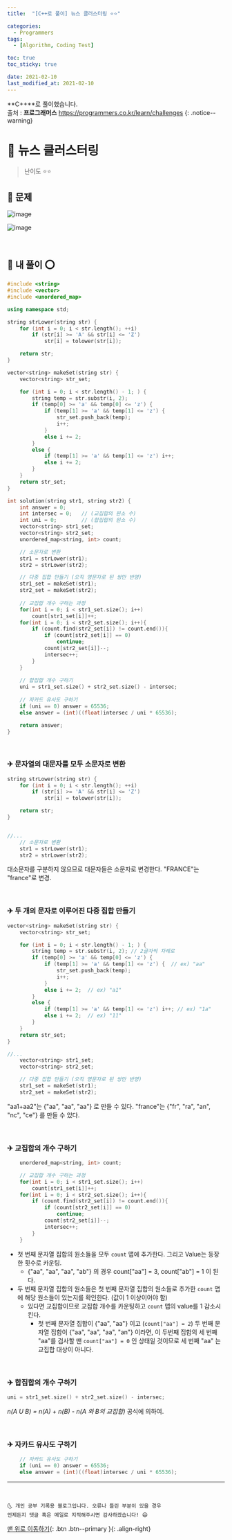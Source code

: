 ```yaml
---
title:  "[C++로 풀이] 뉴스 클러스터링 ⭐⭐" 

categories:
  - Programmers
tags:
  - [Algorithm, Coding Test]

toc: true
toc_sticky: true

date: 2021-02-10
last_modified_at: 2021-02-10
---
```

**C++**로 풀이했습니다.  
출처 : **프로그래머스** <https://programmers.co.kr/learn/challenges>
{: .notice--warning}

# 📌 뉴스 클러스터링

> 난이도 ⭐⭐

## 🚀 문제

![image](https://user-images.githubusercontent.com/42318591/107408040-c1064700-6b4d-11eb-9f3b-3161d56795a5.png)

![image](https://user-images.githubusercontent.com/42318591/107408064-c9f71880-6b4d-11eb-8be6-185d1bdaa9ff.png)


<br>

## 🚀 내 풀이 ⭕

```cpp
#include <string>
#include <vector>
#include <unordered_map>

using namespace std;

string strLower(string str) {
    for (int i = 0; i < str.length(); ++i)
        if (str[i] >= 'A' && str[i] <= 'Z')
            str[i] = tolower(str[i]);

    return str;
}

vector<string> makeSet(string str) {
    vector<string> str_set;

    for (int i = 0; i < str.length() - 1; ) {
        string temp = str.substr(i, 2);
        if (temp[0] >= 'a' && temp[0] <= 'z') {
            if (temp[1] >= 'a' && temp[1] <= 'z') {
                str_set.push_back(temp);
                i++;
            }
            else i += 2;
        }
        else {
            if (temp[1] >= 'a' && temp[1] <= 'z') i++;
            else i += 2;
        }
    }
    return str_set;
}

int solution(string str1, string str2) {
    int answer = 0;
    int intersec = 0;   // (교집합의 원소 수)
    int uni = 0;        // (합집합의 원소 수)
    vector<string> str1_set;
    vector<string> str2_set;
    unordered_map<string, int> count;

    // 소문자로 변환
    str1 = strLower(str1);
    str2 = strLower(str2);

    // 다중 집합 만들기 (오직 영문자로 된 쌍만 반영)
    str1_set = makeSet(str1);
    str2_set = makeSet(str2);
    
    // 교집합 개수 구하는 과정
    for(int i = 0; i < str1_set.size(); i++)
        count[str1_set[i]]++;
    for(int i = 0; i < str2_set.size(); i++){
        if (count.find(str2_set[i]) != count.end()){
            if (count[str2_set[i]] == 0)
                continue;
            count[str2_set[i]]--;
            intersec++;
        }
    }
    
    // 합집합 개수 구하기
    uni = str1_set.size() + str2_set.size() - intersec;
    
    // 자카드 유사도 구하기
    if (uni == 0) answer = 65536;
    else answer = (int)((float)intersec / uni * 65536);

    return answer;
}
```

<br>

### ✈ 문자열의 대문자를 모두 소문자로 변환

```cpp
string strLower(string str) {
    for (int i = 0; i < str.length(); ++i)
        if (str[i] >= 'A' && str[i] <= 'Z')
            str[i] = tolower(str[i]);

    return str;
}


//...
    // 소문자로 변환
    str1 = strLower(str1); 
    str2 = strLower(str2);
```

대소문자를 구분하지 않으므로 대문자들은 소문자로 변경한다. "FRANCE"는 "france"로 변경.

<br>

### ✈ 두 개의 문자로 이루어진 다중 집합 만들기 

```cpp
vector<string> makeSet(string str) {
    vector<string> str_set;

    for (int i = 0; i < str.length() - 1; ) {
        string temp = str.substr(i, 2); // 2글자씩 차례로 
        if (temp[0] >= 'a' && temp[0] <= 'z') { 
            if (temp[1] >= 'a' && temp[1] <= 'z') {  // ex) "aa"
                str_set.push_back(temp);
                i++;
            }
            else i += 2;  // ex) "a1"
        }
        else {
            if (temp[1] >= 'a' && temp[1] <= 'z') i++; // ex) "1a"
            else i += 2;  // ex) "11"
        }
    }
    return str_set;
}

//...
    vector<string> str1_set;
    vector<string> str2_set;

    // 다중 집합 만들기 (오직 영문자로 된 쌍만 반영)
    str1_set = makeSet(str1);
    str2_set = makeSet(str2);
```

"aa1+aa2"는 {"aa", "aa", "aa"} 로 만들 수 있다. "france"는 {"fr", "ra", "an", "nc", "ce"} 를 만들 수 있다.

<br>

### ✈ 교집합의 개수 구하기

```cpp
    unordered_map<string, int> count;

    // 교집합 개수 구하는 과정
    for(int i = 0; i < str1_set.size(); i++)
        count[str1_set[i]]++;
    for(int i = 0; i < str2_set.size(); i++){
        if (count.find(str2_set[i]) != count.end()){
            if (count[str2_set[i]] == 0)
                continue;
            count[str2_set[i]]--;
            intersec++;
        }
    }
```

- 첫 번째 문자열 집합의 원소들을 모두 `count` 맵에 추가한다. 그리고 Value는 등장한 횟수로 카운팅.
  - {"aa", "aa", "aa", "ab"} 의 경우 count["aa"] = 3, count["ab"] = 1 이 된다. 
- 두 번째 문자열 집합의 원소들은 첫 번째 문자열 집합의 원소들로 추가한 `count` 맵에 해당 원소들이 있는지를 확인한다. (값이 1 이상이어야 함)
  - 있다면 교집합이므로 교집합 개수를 카운팅하고 `count` 맵의 value를 1 감소시킨다. 
    - 첫 번째 문자열 집합이 {"aa", "aa"} 이고 (`count["aa"] = 2`) 두 번째 문자열 집합이 {"aa", "aa", "aa", "an"} 이라면, 이 두번째 집합의 세 번째 "aa"를 검사할 땐 `count["aa"] = 0` 인 상태일 것이므로 세 번째 "aa" 는 교집합 대상이 아니다. 

<br>

### ✈ 합집합의 개수 구하기

```cpp
uni = str1_set.size() + str2_set.size() - intersec;
```

*n(A U B) = n(A) + n(B) - n(A 와 B의 교집합)* 공식에 의하여.


<br>

### ✈ 자카드 유사도 구하기

```cpp
    // 자카드 유사도 구하기
    if (uni == 0) answer = 65536;
    else answer = (int)((float)intersec / uni * 65536);
```

***
<br>

    🌜 개인 공부 기록용 블로그입니다. 오류나 틀린 부분이 있을 경우 
    언제든지 댓글 혹은 메일로 지적해주시면 감사하겠습니다! 😄

[맨 위로 이동하기](#){: .btn .btn--primary }{: .align-right}